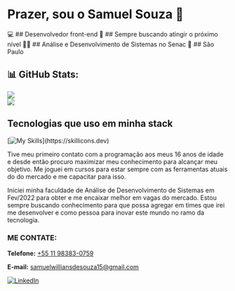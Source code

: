 
# Prazer, sou o Samuel Souza 👋

💻 ## Desenvolvedor front-end
🧠 ## Sempre buscando atingir o próximo nível
👨‍💻 ## Análise e Desenvolvimento de Sistemas no Senac
📍 ## São Paulo

## 📊 GitHub Stats:
<!--![](https://github-readme-stats.vercel.app/api?username=enzobsoares&theme=react&hide_border=true&include_all_commits=false&count_private=false)<br/>-->
![](https://github-readme-streak-stats.herokuapp.com/?user=samuelwsouza&theme=react&hide_border=true)<br/>
![](https://github-readme-stats.vercel.app/api/top-langs/?username=samuelwsouza&theme=react&hide_border=true&include_all_commits=false&count_private=false&layout=compact)

## Tecnologias que uso em minha stack

[![My Skills](https://skillicons.dev/icons?i=js,ts,react,styledcomponents,tailwind,php,mysql,html,css,)](https://skillicons.dev)

Tive meu primeiro contato com a programação aos meus 16 anos de idade e desde então procuro maximizar meu conhecimento para alcançar meu objetivo.
Me joguei em cursos para estar sempre com as ferramentas atuais do do mercado e me capacitar para isso.

Iniciei minha faculdade de Análise de Desenvolvimento de Sistemas em Fev/2022 para obter e me encaixar melhor em vagas do mercado. Estou sempre buscando
conhecimento para que possa agregar em times que irei me desenvolver e como pessoa para inovar este mundo no ramo da tecnologia.

### ME CONTATE:
<p><strong>Telefone:</strong> <a href="tel:+5511983830759">+55 11 98383-0759</a></p>
<p><strong>E-mail:</strong> <a href="mailto:samuelwilliansdesouza15@gmail.com">samuelwilliansdesouza15@gmail.com</a></p>

[![LinkedIn](https://img.shields.io/badge/LinkedIn-0077B5?style=for-the-badge&logo=linkedin&logoColor=white)](https://www.linkedin.com/in/samuel-willians-de-souza-444a6a1b4//)
